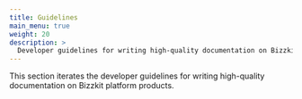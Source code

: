 ```yaml
---
title: Guidelines
main_menu: true
weight: 20
description: >
  Developer guidelines for writing high-quality documentation on Bizzkit platform products.
---
```


This section iterates the developer guidelines for writing high-quality documentation on Bizzkit platform products.
